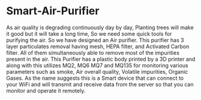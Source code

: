 # Smart-Air-Purifier
As air quality is degrading continuously day by day, Planting trees will make it good but it will take a long time, So we need some quick tools for purifying the air. So we have designed an Air purifier. This purifier has 3 layer particulates removal having mesh, HEPA filter, and Activated Carbon filter. All of them simultaneously able to remove most of the impurities present in the air. This Purifier has a plastic body printed by a 3D printer and along with this utilizes MQ2, MQ6 MQ7 and MQ135 for monitoring various parameters such as smoke, Air overall quality, Volatile impurities, Organic Gases.
As the name suggests this is a Smart device that can connect to your WiFi and will transmit and receive data from the server so that you can monitor and operate it remotely.
